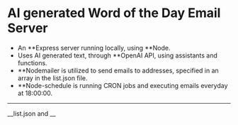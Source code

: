 # AI generated Word of the Day Email Server

* An **Express server running locally, using **Node.
* Uses AI generated text, through **OpenAI API, using assistants and functions.
* **Nodemailer is utilized to send emails to addresses, specified in an array in the list.json file.
* **Node-schedule is running CRON jobs and executing emails everyday at 18:00:00.
---
__list.json and __
